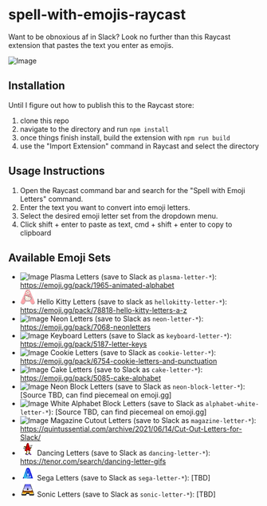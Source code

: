 # spell-with-emojis-raycast
Want to be obnoxious af in Slack? Look no further than this Raycast extension that pastes the text you enter as emojis. 

![Image](assets/emojiletterstest.gif)

## Installation

Until I figure out how to publish this to the Raycast store: 

1. clone this repo
2. navigate to the directory and run `npm install`
3. once things finish install, build the extension with `npm run build`
4. use the "Import Extension" command in Raycast and select the directory

## Usage Instructions

1. Open the Raycast command bar and search for the "Spell with Emoji Letters" command.
2. Enter the text you want to convert into emoji letters.
3. Select the desired emoji letter set from the dropdown menu.
4. Click shift + enter to paste as text, cmd + shift + enter to copy to clipboard

## Available Emoji Sets

- ![Image](assets/plasma-letter-a.gif) Plasma Letters (save to Slack as `plasma-letter-*`): https://emoji.gg/pack/1965-animated-alphabet
- ![Image](assets/hellokitty-letter-a.png) Hello Kitty Letters (save to slack as `hellokitty-letter-*`): https://emoji.gg/pack/78818-hello-kitty-letters-a-z
- ![Image](assets/neon-letter-a.gif) Neon Letters (save to Slack as `neon-letter-*`): https://emoji.gg/pack/7068-neonletters
- ![Image](assets/keyboard-letter-a.png) Keyboard Letters (save to Slack as `keyboard-letter-*`): https://emoji.gg/pack/5187-letter-keys
- ![Image](assets/cookie-letter-a.png) Cookie Letters (save to Slack as `cookie-letter-*`): https://emoji.gg/pack/6754-cookie-letters-and-punctuation
- ![Image](assets/cake-letter-a.gif) Cake Letters (save to Slack as `cake-letter-*`): https://emoji.gg/pack/5085-cake-alphabet
- ![Image](assets/neon-block-letter-a.gif) Neon Block Letters (save to Slack as `neon-block-letter-*`): [Source TBD, can find piecemeal on emoji.gg]
- ![Image](assets/alphabet-white-a.png) White Alphabet Block Letters (save to Slack as `alphabet-white-letter-*`): [Source TBD, can find piecemeal on emoji.gg]
- ![Image](assets/magazine-letter-a.png) Magazine Cutout Letters (save to Slack as `magazine-letter-*`): https://quintussential.com/archive/2021/06/14/Cut-Out-Letters-for-Slack/
- ![Image](assets/dancing-letter-a.gif) Dancing Letters (save to Slack as `dancing-letter-*`): https://tenor.com/search/dancing-letter-gifs
- ![Image](assets/sega-letter-a.gif) Sega Letters (save to Slack as `sega-letter-*`): [TBD]
- ![Image](assets/sonic-letter-a.png) Sonic Letters (save to Slack as `sonic-letter-*`): [TBD]
